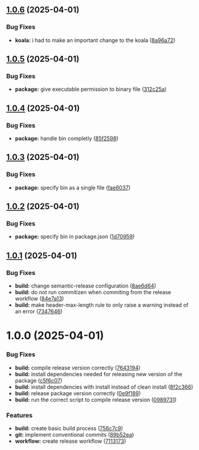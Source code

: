 ## [1.0.6](https://github.com/kukko/kool-koala/compare/v1.0.5...v1.0.6) (2025-04-01)


### Bug Fixes

* **koala:** i had to make an important change to the koala ([8a96a72](https://github.com/kukko/kool-koala/commit/8a96a725bc178770854d2a6194ac11cdc802e189))

## [1.0.5](https://github.com/kukko/kool-koala/compare/v1.0.4...v1.0.5) (2025-04-01)


### Bug Fixes

* **package:** give executable permission to binary file ([312c25a](https://github.com/kukko/kool-koala/commit/312c25af2c0dfc9c21c0bb10a2d71a8751c1d812))

## [1.0.4](https://github.com/kukko/kool-koala/compare/v1.0.3...v1.0.4) (2025-04-01)


### Bug Fixes

* **package:** handle bin completly ([85f2598](https://github.com/kukko/kool-koala/commit/85f259824e104944cce9585b2c6ef874be2db8bb))

## [1.0.3](https://github.com/kukko/kool-koala/compare/v1.0.2...v1.0.3) (2025-04-01)


### Bug Fixes

* **package:** specify bin as a single file ([fae6037](https://github.com/kukko/kool-koala/commit/fae6037677224a10c8c525dcf57c2b8b1e566b8b))

## [1.0.2](https://github.com/kukko/kool-koala/compare/v1.0.1...v1.0.2) (2025-04-01)


### Bug Fixes

* **package:** specify bin in package.json ([1d70959](https://github.com/kukko/kool-koala/commit/1d709597ec6e819a1386072e1140ed3aef1f22be))

## [1.0.1](https://github.com/kukko/kool-koala/compare/v1.0.0...v1.0.1) (2025-04-01)


### Bug Fixes

* **build:** change semantic-release configuration ([8ae6d64](https://github.com/kukko/kool-koala/commit/8ae6d6489189891ab57e72db43f23748c71740bb))
* **build:** do not run commitizen when commiting from the release workflow ([84e7a13](https://github.com/kukko/kool-koala/commit/84e7a13c75aeb7316e5303d9e3fa6d2046e1302a))
* **build:** make header-max-length rule to only raise a warning instead of an error ([7347646](https://github.com/kukko/kool-koala/commit/7347646e3046261a54264f0dba51cd616b15e514))

# 1.0.0 (2025-04-01)


### Bug Fixes

* **build:** compile release version correctly ([7643194](https://github.com/kukko/kool-koala/commit/7643194248646bbca96e8b474c3f580d0c3b6380))
* **build:** install dependencies needed for releasing new version of the package ([c5f6c07](https://github.com/kukko/kool-koala/commit/c5f6c079e3b1be0fad095bcedc96ee6f721f2f5b))
* **build:** install dependencies with install instead of clean install ([8f2c366](https://github.com/kukko/kool-koala/commit/8f2c3662261adbdc9cde9f530126f225848119f1))
* **build:** release package version correctly ([0e9f189](https://github.com/kukko/kool-koala/commit/0e9f189b6b236829cbdfda676860fcf09eeff9e0))
* **build:** run the correct script to compile release version ([0989731](https://github.com/kukko/kool-koala/commit/0989731489eb8efea6484687245da0b8734ea1ac))


### Features

* **build:** create basic build process ([756c7c9](https://github.com/kukko/kool-koala/commit/756c7c9e9b59cd79b236fa97d25da320178ae10c))
* **git:** implement conventional commits ([89b52ea](https://github.com/kukko/kool-koala/commit/89b52eaf6059c3a0cab89f381f6f7674242ab8fb))
* **workflow:** create release workflow ([7113173](https://github.com/kukko/kool-koala/commit/7113173808d074ae7d7142517923fcbdb165e3bf))
